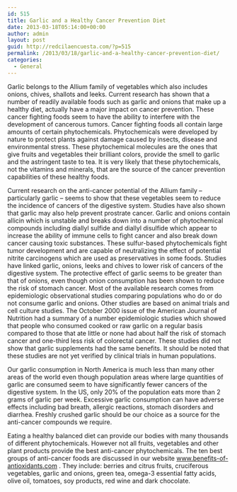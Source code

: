 ```yaml
---
id: 515
title: Garlic and a Healthy Cancer Prevention Diet
date: 2013-03-18T05:14:00+00:00
author: admin
layout: post
guid: http://redcilaencuesta.com/?p=515
permalink: /2013/03/18/garlic-and-a-healthy-cancer-prevention-diet/
categories:
  - General
---
```

Garlic belongs to the Allium family of vegetables which also includes onions, chives, shallots and leeks. Current research has shown that a number of readily available foods such as garlic and onions that make up a healthy diet, actually have a major impact on cancer prevention. These cancer fighting foods seem to have the ability to interfere with the development of cancerous tumors. Cancer fighting foods all contain large amounts of certain phytochemicals. Phytochemicals were developed by nature to protect plants against damage caused by insects, disease and environmental stress. These phytochemical molecules are the ones that give fruits and vegetables their brilliant colors, provide the smell to garlic and the astringent taste to tea. It is very likely that these phytochemicals, not the vitamins and minerals, that are the source of the cancer prevention capabilities of these healthy foods.

Current research on the anti-cancer potential of the Allium family – particularly garlic – seems to show that these vegetables seem to reduce the incidence of cancers of the digestive system. Studies have also shown that garlic may also help prevent prostrate cancer. Garlic and onions contain allicin which is unstable and breaks down into a number of phytochemical compounds including diallyl sulfide and diallyl disulfide which appear to increase the ability of immune cells to fight cancer and also break down cancer causing toxic substances. These sulfur-based phytochemicals fight tumor development and are capable of neutralizing the effect of potential nitrite carcinogens which are used as preservatives in some foods. Studies have linked garlic, onions, leeks and chives to lower risk of cancers of the digestive system. The protective effect of garlic seems to be greater than that of onions, even though onion consumption has been shown to reduce the risk of stomach cancer. Most of the available research comes from epidemiologic observational studies comparing populations who do or do not consume garlic and onions. Other studies are based on animal trials and cell culture studies. The October 2000 issue of the American Journal of Nutrition had a summary of a number epidemiologic studies which showed that people who consumed cooked or raw garlic on a regular basis compared to those that ate little or none had about half the risk of stomach cancer and one-third less risk of colorectal cancer. These studies did not show that garlic supplements had the same benefits. It should be noted that these studies are not yet verified by clinical trials in human populations.

Our garlic consumption in North America is much less than many other areas of the world even though population areas where large quantities of garlic are consumed seem to have significantly fewer cancers of the digestive system. In the US, only 20% of the population eats more than 2 grams of garlic per week. Excessive garlic consumption can have adverse effects including bad breath, allergic reactions, stomach disorders and diarrhea. Freshly crushed garlic should be our choice as a source for the anti-cancer compounds we require.

Eating a healthy balanced diet can provide our bodies with many thousands of different phytochemicals. However not all fruits, vegetables and other plant products provide the best anti-cancer phytochemicals. The ten best groups of anti-cancer foods are discussed in our website www.benefits-of-antioxidants.com . They include: berries and citrus fruits, cruciferous vegetables, garlic and onions, green tea, omega-3 essential fatty acids, olive oil, tomatoes, soy products, red wine and dark chocolate.